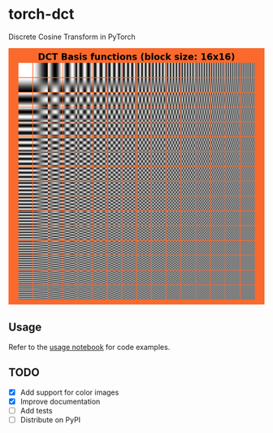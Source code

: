# torch-dct

Discrete Cosine Transform in PyTorch

![DCT Basis Functions](./assets/figures/dct_basis_functions_block_size_16.png)


## Usage

Refer to the [usage notebook](./usage.ipynb) for code examples.


## TODO

- [x] Add support for color images
- [x] Improve documentation
- [ ] Add tests
- [ ] Distribute on PyPI